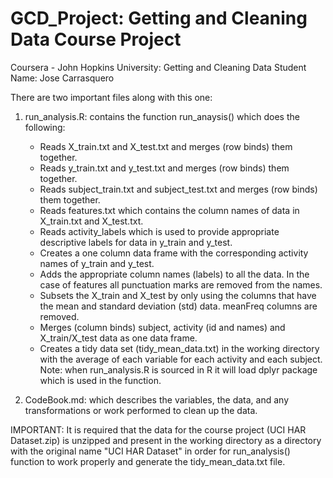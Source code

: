 # GCD_Project: Getting and Cleaning Data Course Project

Coursera - John Hopkins University: Getting and Cleaning Data
Student Name: Jose Carrasquero

There are two important files along with this one:

1. run_analysis.R: contains the function run_anaysis() which does the following:  
	* Reads X_train.txt and X_test.txt and merges (row binds) them together.
	* Reads y_train.txt and y_test.txt and merges (row binds) them together.
	* Reads subject_train.txt and subject_test.txt and merges (row binds) them together.
	* Reads features.txt which contains the column names of data in X_train.txt and X_test.txt.
	* Reads activity_labels which is used to provide appropriate descriptive labels for data in y_train and y_test.
	* Creates a one column data frame with the corresponding activity names of y_train and y_test.
	* Adds the appropriate column names (labels) to all the data. In the case of features all punctuation marks are removed from the names.
	* Subsets the X_train and X_test by only using the columns that have the mean and standard deviation (std) data. meanFreq columns are removed.
	* Merges (column binds) subject, activity (id and names) and X_train/X_test data as one data frame.
	* Creates a tidy data set (tidy_mean_data.txt) in the working directory with the average of each variable for each activity and each subject.
	Note: when run_analysis.R is sourced in R it will load dplyr package which is used in
	the function.
	
2. CodeBook.md: which describes the variables, the data, and any transformations or work 
performed to clean up the data.
	
IMPORTANT: It is required that the data for the course project (UCI HAR Dataset.zip) is unzipped and 
present in the working directory as a directory with the original name "UCI HAR Dataset" in
order for run_analysis() function to work properly and generate the tidy_mean_data.txt file.

	

